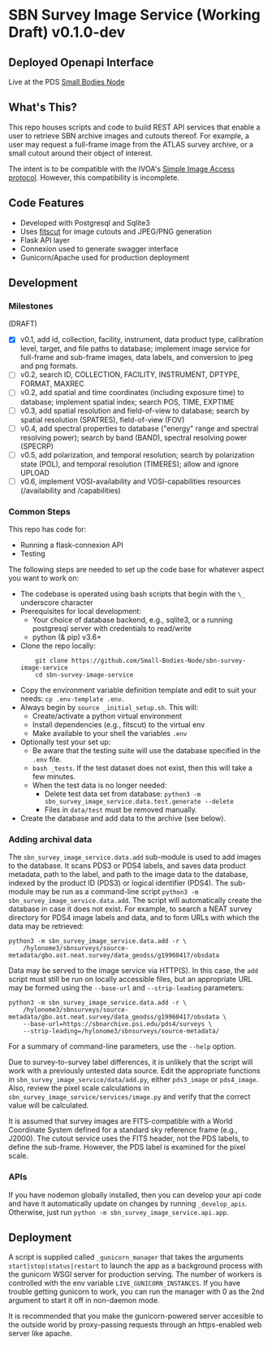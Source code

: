 # SBN Survey Image Service (Working Draft) v0.1.0-dev

## Deployed Openapi Interface

Live at the PDS [Small Bodies Node](https://)

## What's This?

This repo houses scripts and code to build REST API services that enable a user to retrieve SBN archive images and cutouts thereof. For example, a user may request a full-frame image from the ATLAS survey archive, or a small cutout around their object of interest.

The intent is to be compatible with the IVOA's [Simple Image Access protocol](https://www.ivoa.net/documents/SIA/).  However, this compatibility is incomplete.

## Code Features

- Developed with Postgresql and Sqlite3
- Uses [fitscut](https://github.com/spacetelescope/fitscut) for image cutouts and JPEG/PNG generation
- Flask API layer
- Connexion used to generate swagger interface
- Gunicorn/Apache used for production deployment

## Development

### Milestones

(DRAFT)

- [x] v0.1, add id, collection, facility, instrument, data product type, calibration level, target, and file paths to database; implement image service for full-frame and sub-frame images, data labels, and conversion to jpeg and png formats.
- [ ] v0.2, search ID, COLLECTION, FACILITY, INSTRUMENT, DPTYPE, FORMAT, MAXREC
- [ ] v0.2, add spatial and time coordinates (including exposure time) to database; implement spatial index; search POS, TIME, EXPTIME
- [ ] v0.3, add spatial resolution and field-of-view to database; search by spatial resolution (SPATRES), field-of-view (FOV)
- [ ] v0.4, add spectral properties to database ("energy" range and spectral resolving power); search by band (BAND), spectral resolving power (SPECRP)
- [ ] v0.5, add polarization, and temporal resolution; search by polarization state (POL), and temporal resolution (TIMERES); allow and ignore UPLOAD
- [ ] v0.6, implement VOSI-availability and VOSI-capabilities resources (/availability and /capabilities)

### Common Steps

This repo has code for:

- Running a flask-connexion API
- Testing

The following steps are needed to set up the code base for whatever aspect you want to work on:

- The codebase is operated using bash scripts that begin with the `\_` underscore character
- Prerequisites for local development:
  - Your choice of database backend, e.g., sqlite3, or a running postgresql server with credentials to read/write
  - python (& pip) v3.6+
- Clone the repo locally:
  ```
      git clone https://github.com/Small-Bodies-Node/sbn-survey-image-service
      cd sbn-survey-image-service
  ```
- Copy the environment variable definition template and edit to suit your needs: `cp .env-template .env`.
- Always begin by `source _initial_setup.sh`. This will:
  - Create/activate a python virtual environment
  - Install dependencies (e.g., fitscut) to the virtual env
  - Make available to your shell the variables `.env`
- Optionally test your set up:
  - Be aware that the testing suite will use the database specified in the `.env` file.
  - `bash _tests`.  If the test dataset does not exist, then this will take a few minutes.
  - When the test data is no longer needed:
    - Delete test data set from database: `python3 -m sbn_survey_image_service.data.test.generate --delete`
    - Files in `data/test` must be removed manually.
- Create the database and add data to the archive (see below).

### Adding archival data

The `sbn_survey_image_service.data.add` sub-module is used to add images to the database.  It scans PDS3 or PDS4 labels, and saves data product metadata, path to the label, and path to the image data to the database, indexed by the product ID (PDS3) or logical identifier (PDS4).  The sub-module may be run as a command-line script `python3 -m sbn_survey_image_service.data.add`.  The script will automatically create the database in case it does not exist.  For example, to search a NEAT survey directory for PDS4 image labels and data, and to form URLs with which the data may be retrieved:
```
python3 -m sbn_survey_image_service.data.add -r \
    /hylonome3/sbnsurveys/source-metadata/gbo.ast.neat.survey/data_geodss/g19960417/obsdata
```

Data may be served to the image service via HTTP(S).  In this case, the `add` script must still be run on locally accessible files, but an appropriate URL may be formed using the `--base-url` and `--strip-leading` parameters:
```
python3 -m sbn_survey_image_service.data.add -r \
    /hylonome3/sbnsurveys/source-metadata/gbo.ast.neat.survey/data_geodss/g19960417/obsdata \
    --base-url=https://sbnarchive.psi.edu/pds4/surveys \
    --strip-leading=/hylonome3/sbnsurveys/source-metadata/
```

For a summary of command-line parameters, use the `--help` option.

Due to survey-to-survey label differences, it is unlikely that the script will work with a previously untested data source.  Edit the appropriate functions in `sbn_survey_image_service/data/add.py`, either `pds3_image` or `pds4_image`.  Also, review the pixel scale calculations in `sbn_survey_image_service/services/image.py` and verify that the correct value will be calculated.

It is assumed that survey images are FITS-compatible with a World Coordinate System defined for a standard sky reference frame (e.g., J2000).  The cutout service uses the FITS header, not the PDS labels, to define the sub-frame.  However, the PDS label is examined for the pixel scale.

### APIs

If you have nodemon globally installed, then you can develop your api code and have it automatically update on changes by running `_develop_apis`. Otherwise, just run `python -m sbn_survey_image_service.api.app`.

## Deployment

A script is supplied called `_gunicorn_manager` that takes the arguments `start|stop|status|restart` to launch the app as a background process with the gunicorn WSGI server for production serving. The number of workers is controlled with the env variable `LIVE_GUNICORN_INSTANCES`. If you have trouble getting gunicorn to work, you can run the manager with 0 as the 2nd argument to start it off in non-daemon mode.

It is recommended that you make the gunicorn-powered server accesible to the outside world by proxy-passing requests through an https-enabled web server like apache.
